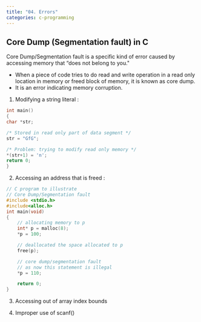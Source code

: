 ```yaml
---
title: "04. Errors"
categories: c-programming
---
```


## Core Dump (Segmentation fault) in C

Core Dump/Segmentation fault is a specific kind of error caused by accessing memory that “does not belong to you."

- When a piece of code tries to do read and write operation in a read only location in memory or freed block of memory, it is known as core dump.
- It is an error indicating memory corruption.

1. Modifying a string literal :

```c
int main()
{
char *str;

/* Stored in read only part of data segment */
str = "GfG";

/* Problem: trying to modify read only memory */
*(str+1) = 'n';
return 0;
}
```

2. Accessing an address that is freed :

```c
// C program to illustrate
// Core Dump/Segmentation fault
#include <stdio.h>
#include<alloc.h>
int main(void)
{
	// allocating memory to p
	int* p = malloc(8);
	*p = 100;

	// deallocated the space allocated to p
	free(p);

	// core dump/segmentation fault
	// as now this statement is illegal
	*p = 110;

	return 0;
}
```

3. Accessing out of array index bounds

4. Improper use of scanf()

